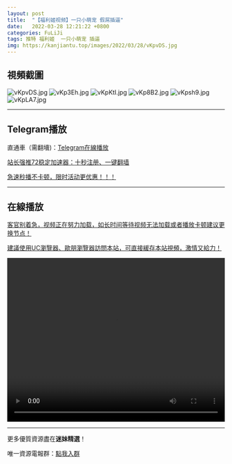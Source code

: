 ```yaml
---
layout: post
title:  "【福利姬视频】一只小萌宠 假屌插逼"
date:   2022-03-28 12:21:22 +0800
categories: FuLiJi
tags: 推特 福利姬  一只小萌宠 插逼
img: https://kanjiantu.top/images/2022/03/28/vKpvDS.jpg
---
```



## 視頻截圖

![vKpvDS.jpg](https://kanjiantu.top/images/2022/03/28/vKpvDS.jpg)
![vKp3Eh.jpg](https://kanjiantu.top/images/2022/03/28/vKp3Eh.jpg)
![vKpKtI.jpg](https://kanjiantu.top/images/2022/03/28/vKpKtI.jpg)
![vKp8B2.jpg](https://kanjiantu.top/images/2022/03/28/vKp8B2.jpg)
![vKpsh9.jpg](https://kanjiantu.top/images/2022/03/28/vKpsh9.jpg)
![vKpLA7.jpg](https://kanjiantu.top/images/2022/03/28/vKpLA7.jpg)

* * *
## Telegram播放

直通車（需翻墻)：[Telegram在線播放](https://t.me/mimeijingxuan/346)

<u>站长强推72稳定加速器：[十秒注册、一键翻墙](https://72vpn.xyz/#/register?code=mimei) </u>


<u>急速秒播不卡顿，限时活动更优惠！！！</u>
* * *
## 在線播放
<u>客官别着急，视频正在努力加载，如长时间等待视频无法加载或者播放卡顿建议更换节点！</u>

<u>建議使用UC瀏覽器、歐朋瀏覽器訪問本站，可直接緩存本站視頻，激情又給力！</u>
<center><video src="https://cdn.publer.io/uploads/videos/6246cf69db279731bbdea860/5270fe4c8090db49f9ddedb42b17d59f.mp4" width="100%" height="380px" controls="controls"></video></center>


* * *
更多優質資源盡在**迷妹精選**！

唯一資源電報群：[點我入群](https://t.me/mimeijingxuan)


